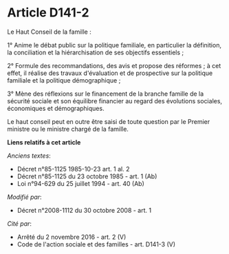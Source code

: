 # Article D141-2

Le Haut Conseil de la famille : 

1° Anime le débat public sur la politique familiale, en particulier la définition, la conciliation et la hiérarchisation de
ses objectifs essentiels ; 

2° Formule des recommandations, des avis et propose des réformes ; à cet effet, il réalise des travaux d'évaluation et de
prospective sur la politique familiale et la politique démographique ; 

3° Mène des réflexions sur le financement de la branche famille de la sécurité sociale et son équilibre financier au regard
des évolutions sociales, économiques et démographiques. 

Le haut conseil peut en outre être saisi de toute question par le Premier ministre ou le ministre chargé de la famille.

**Liens relatifs à cet article**

_Anciens textes_:

  - Décret n°85-1125 1985-10-23 art. 1 al. 2
  - Décret n°85-1125 du 23 octobre 1985 - art. 1 (Ab)
  - Loi n°94-629 du 25 juillet 1994 - art. 40 (Ab)

_Modifié par_:

  - Décret n°2008-1112 du 30 octobre 2008 - art. 1

_Cité par_:

  - Arrêté du 2 novembre 2016 - art. 2 (V)
  - Code de l'action sociale et des familles - art. D141-3 (V)
